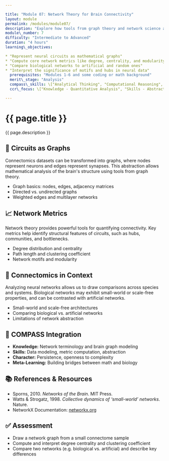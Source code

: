 ```yaml
---

title: "Module 07: Network Theory for Brain Connectivity"
layout: module
permalink: /modules/module07/
description: "Explore how tools from graph theory and network science are used to represent and analyze the connectome."
module\_number: 7
difficulty: "Intermediate to Advanced"
duration: "4 hours"
learning\_objectives:

* "Represent neural circuits as mathematical graphs"
* "Compute core network metrics like degree, centrality, and modularity"
* "Compare biological networks to artificial and random ones"
* "Interpret the significance of motifs and hubs in neural data"
  prerequisites: "Modules 1-6 and some coding or math background"
  merit\_stage: "Analysis"
  compass\_skills: \["Analytical Thinking", "Computational Reasoning", "Pattern Recognition"]
  ccr\_focus: \["Knowledge - Quantitative Analysis", "Skills - Abstraction"]

---
```


<div class="main-content">
  <div class="hero">
    <div class="hero-content">
      <h1>{{ page.title }}</h1>
      <p class="hero-subtitle">{{ page.description }}</p>
    </div>
  </div>

  <section class="section">
    <h2>🔗 Circuits as Graphs</h2>
    <p>Connectomics datasets can be transformed into graphs, where nodes represent neurons and edges represent synapses. This abstraction allows mathematical analysis of the brain's structure using tools from graph theory.</p>
    <ul>
      <li>Graph basics: nodes, edges, adjacency matrices</li>
      <li>Directed vs. undirected graphs</li>
      <li>Weighted edges and multilayer networks</li>
    </ul>
  </section>

  <section class="section">
    <h2>📈 Network Metrics</h2>
    <p>Network theory provides powerful tools for quantifying connectivity. Key metrics help identify structural features of circuits, such as hubs, communities, and bottlenecks.</p>
    <ul>
      <li>Degree distribution and centrality</li>
      <li>Path length and clustering coefficient</li>
      <li>Network motifs and modularity</li>
    </ul>
  </section>

  <section class="section">
    <h2>🧮 Connectomics in Context</h2>
    <p>Analyzing neural networks allows us to draw comparisons across species and systems. Biological networks may exhibit small-world or scale-free properties, and can be contrasted with artificial networks.</p>
    <ul>
      <li>Small-world and scale-free architectures</li>
      <li>Comparing biological vs. artificial networks</li>
      <li>Limitations of network abstraction</li>
    </ul>
  </section>

  <section class="section">
    <h2>🎯 COMPASS Integration</h2>
    <ul>
      <li><strong>Knowledge:</strong> Network terminology and brain graph modeling</li>
      <li><strong>Skills:</strong> Data modeling, metric computation, abstraction</li>
      <li><strong>Character:</strong> Persistence, openness to complexity</li>
      <li><strong>Meta-Learning:</strong> Building bridges between math and biology</li>
    </ul>
  </section>

  <section class="section">
    <h2>📚 References & Resources</h2>
    <ul>
      <li>Sporns, 2010. <em>Networks of the Brain</em>. MIT Press.</li>
      <li>Watts & Strogatz, 1998. <em>Collective dynamics of ‘small-world’ networks</em>. Nature.</li>
      <li>NetworkX Documentation: <a href="https://networkx.org">networkx.org</a></li>
    </ul>
  </section>

  <section class="section">
    <h2>✅ Assessment</h2>
    <ul>
      <li>Draw a network graph from a small connectome sample</li>
      <li>Compute and interpret degree centrality and clustering coefficient</li>
      <li>Compare two networks (e.g. biological vs. artificial) and describe key differences</li>
    </ul>
  </section>
</div>
